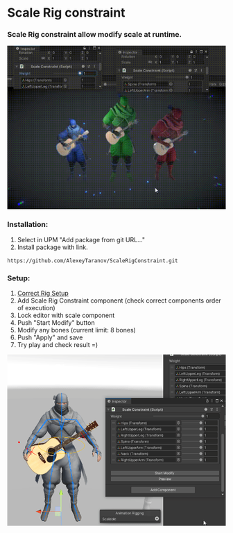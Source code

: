 


# Scale Rig constraint
### Scale Rig constraint allow modify scale at runtime.

[![](https://github.com/AlexeyTaranov/ScaleConstraint/blob/dev/Documentation~/Preview.gif "Scale constraint preview")](https://github.com/AlexeyTaranov/ScaleConstraint/blob/dev/Documentation~/Preview.gif "Scale constraint preview")

### Installation:
1. Select in UPM "Add package from git URL..."
2. Install package with link.
```
https://github.com/AlexeyTaranov/ScaleRigConstraint.git
```

### Setup:

 1. [Correct Rig Setup](https://docs.unity3d.com/Packages/com.unity.animation.rigging@1.2/manual/RiggingWorkflow.html)
 2. Add Scale Rig Constraint component (check correct components order of execution)
 3. Lock editor with scale component
 4. Push "Start Modify" button
 5. Modify any bones (current limit: 8 bones)
 6. Push "Apply" and save
 7. Try play and check result =)

[![](https://github.com/AlexeyTaranov/ScaleConstraint/blob/dev/Documentation~/Setup.gif "Scale constraint setup")](https://github.com/AlexeyTaranov/ScaleConstraint/blob/dev/Documentation~/Setup.gif "Scale constraint setup")
